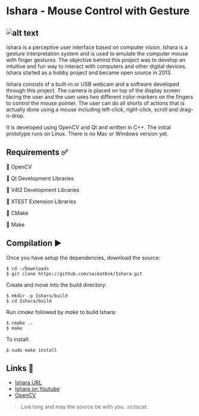 Ishara - Mouse Control with Gesture
===============================================
![alt text](http://saikatbasak.com/projects/ishara/img/banner.png "Ishara")
--------------------------
Ishara is a perceptive user interface based on computer vision.
Ishara is a gesture interpretation system and is used to emulate
the computer mouse with finger gestures. The objective behind
this project was to develop an intuitive and fun way to interact
with computers and other digital devices.
Ishara started as a hobby project and became open source in 2013.

Ishara consists of a built-in or USB webcam and a software developed
through this project. The camera is placed on top of the display screen
facing the user and the user uses two different color-markers on the
fingers to control the mouse pointer. The user can do all shorts of
actions that is actually done using a mouse including left-click,
right-click, scroll and drag-n-drop.

It is developed using OpenCV and Qt and written in C++.
The initial prototype runs on Linux. There is no Mac or Windows version yet.

Requirements :white_check_mark:
-------------------------------
:pushpin: OpenCV

:pushpin: Qt Development Libraries

:pushpin: V4l2 Development Libraries

:pushpin: XTEST Extension Libraries

:pushpin: CMake

:pushpin: Make

Compilation :arrow_forward:
---------------------------
Once you have setup the dependencies, download the source:
```
$ cd ~/Downloads
$ git clone https://github.com/saikatbsk/Ishara.git
```

Create and move into the build directory:
```
$ mkdir -p Ishara/build
$ cd Ishara/build
```

Run *cmake* followed by *make* to build Ishara:
```
$ cmake ..
$ make
```

To install:
```
$ sudo make install
```

Links :link:
------------
* [Ishara URL](http://saikatbasak.com/projects/ishara/)
* [Ishara on Youtube](https://www.youtube.com/watch?v=B1_xtdR8pn4)
* [OpenCV](http://opencv.org/)

> Live long and may the source be with you. :octocat:
